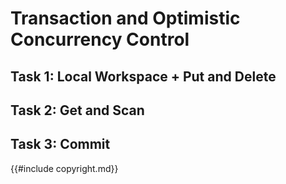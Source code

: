 # Transaction and Optimistic Concurrency Control

## Task 1: Local Workspace + Put and Delete

## Task 2: Get and Scan

## Task 3: Commit


{{#include copyright.md}}
